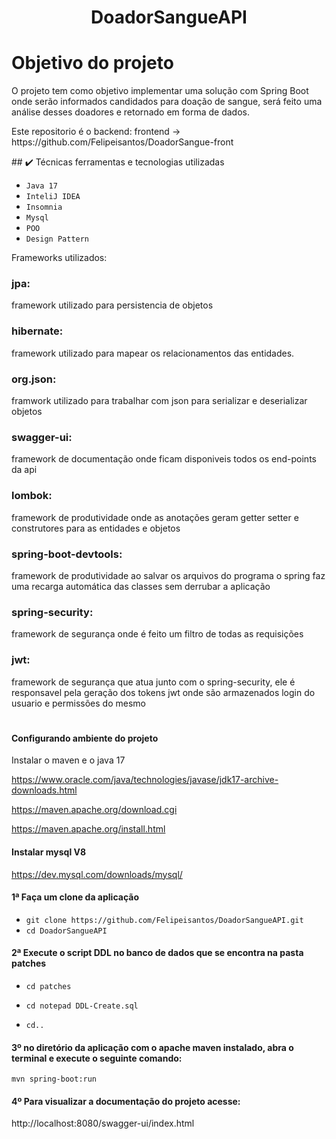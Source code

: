 <h1 align="center">DoadorSangueAPI</h1>


# Objetivo do projeto
<p>O projeto tem como objetivo implementar uma solução com Spring Boot onde serão informados candidados para doação de sangue, será feito uma análise desses doadores e retornado em forma de dados.</p> 
<p>Este repositorio é o backend: frontend -> https://github.com/Felipeisantos/DoadorSangue-front</p>
## ✔️ Técnicas ferramentas e tecnologias utilizadas 

- ``Java 17``
- ``InteliJ IDEA``
- ``Insomnia``
- ``Mysql``
- ``POO``
- ``Design Pattern``

<p>Frameworks utilizados:</p>

### jpa: 
<p>framework utilizado para persistencia de objetos</p>

### hibernate:
<p>framework utilizado para mapear os relacionamentos das entidades.</p>

### org.json: 
<p>framwork utilizado para trabalhar com json para serializar e deserializar objetos</p>

### swagger-ui:
<p>framework de documentação onde ficam disponiveis todos os end-points da api</p>

### lombok:
<p>framework de produtividade onde as anotações geram getter setter e construtores para as entidades e objetos</p>

### spring-boot-devtools:
<p>framework de produtividade ao salvar os arquivos do programa o spring faz uma recarga automática das classes sem derrubar a aplicação</p>

### spring-security:
<p>framework de segurança onde é feito um filtro de todas as requisições</p>

### jwt:
<p>framework de segurança que atua junto com o spring-security, ele é responsavel pela geração dos tokens jwt onde são armazenados login do usuario e permissões do mesmo</p>

<h1 align="center"></h1>


#### Configurando ambiente do projeto 

Instalar o maven e o java 17

https://www.oracle.com/java/technologies/javase/jdk17-archive-downloads.html

https://maven.apache.org/download.cgi

https://maven.apache.org/install.html

#### Instalar mysql V8

https://dev.mysql.com/downloads/mysql/



#### 1ª Faça um clone da aplicação

- `git clone https://github.com/Felipeisantos/DoadorSangueAPI.git`
- `cd DoadorSangueAPI`

  
#### 2ª Execute o script DDL no banco de dados que se encontra na pasta patches

- `cd patches`

- `cd notepad DDL-Create.sql`
- `cd..`
 
#### 3º no diretório da aplicação com o apache maven instalado, abra o terminal e execute o seguinte comando:

` mvn spring-boot:run `


#### 4º Para visualizar a documentação do projeto acesse: 
http://localhost:8080/swagger-ui/index.html



